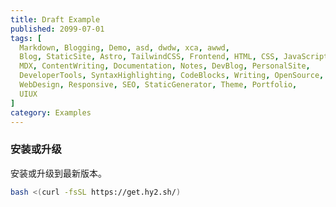 ```yaml
---
title: Draft Example
published: 2099-07-01
tags: [
  Markdown, Blogging, Demo, asd, dwdw, xca, awwd,
  Blog, StaticSite, Astro, TailwindCSS, Frontend, HTML, CSS, JavaScript, 
  MDX, ContentWriting, Documentation, Notes, DevBlog, PersonalSite,
  DeveloperTools, SyntaxHighlighting, CodeBlocks, Writing, OpenSource,
  WebDesign, Responsive, SEO, StaticGenerator, Theme, Portfolio, 
  UIUX
]
category: Examples
---
```


### 安装或升级 

安装或升级到最新版本。

```bash
bash <(curl -fsSL https://get.hy2.sh/)
